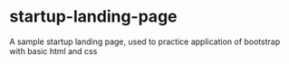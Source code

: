 # startup-landing-page
A sample startup landing page, used to practice application of bootstrap with basic html and css
